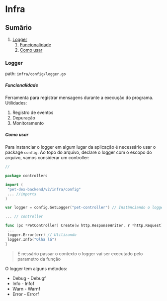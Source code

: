 
# Infra

## Sumãrio

1. [Logger](#logger)
   1. [Funcionalidade](#funcionalidade)
   2. [Como usar](#como-usar)

### Logger

path: `infra/config/logger.go`

##### Funcionalidade

Ferramenta para registrar mensagens durante a execução do programa.
Utilidades:

1. Registro de eventos
2. Depuração
3. Monitoramento

##### Como usar

Para instanciar o logger em algum lugar da aplicação é necessário usar o package `config`. Ao topo do arquivo, declare o logger com o escopo do arquivo, vamos considerar um controller:

```go
//

package controllers

import (
 "pet-dex-backend/v2/infra/config"
 ... //imports
)

var logger = config.GetLogger("pet-controller") // Instânciando o logger

... // controller

func (pc *PetController) Create(w http.ResponseWriter, r *http.Request){
 ...
 logger.Error(err) // Utilizando
 logger.Info("Olha lá")
}
```

> É nessário passar o contexto o logger vai ser executado pelo parametro da função

O logger tem alguns métodos:

- Debug - Debugf
- Info - Infof
- Warn - Warnf
- Error - Errorf
